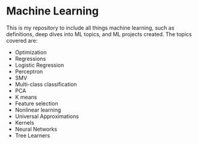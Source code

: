 # Machine Learning
This is my repository to include all things machine learning, such as definitions, deep dives into ML topics, and ML projects created. The topics covered are:  
  
* Optimization
* Regressions
* Logistic Regression
* Perceptron
* SMV
* Multi-class classification
* PCA
* K means
* Feature selection
* Nonlinear learning
* Universal Approximations
* Kernels
* Neural Networks
* Tree Learners

